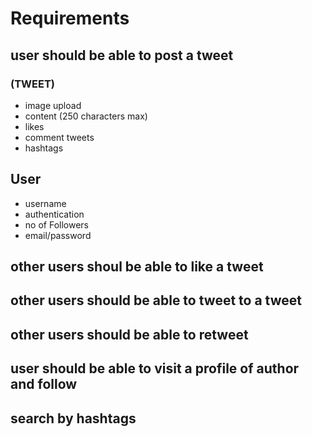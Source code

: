 # Requirements

## user should be able to post a tweet
### (TWEET)
- image upload
- content (250 characters max)
- likes
- comment tweets
- hashtags
## User 
- username
- authentication
- no of Followers
- email/password
## other users shoul be able to like a tweet
            
## other users should be able to tweet to a tweet

## other users should be able to retweet

## user should be able to visit a profile of author and follow

## search by hashtags 